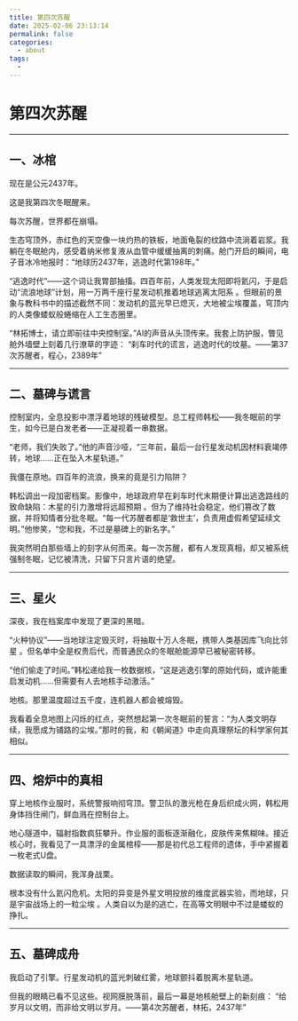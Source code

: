 ```yaml
---
title: 第四次苏醒
date: 2025-02-06 23:13:14
permalink: false
categories:
  - about
tags:
  - 
---
```



# 第四次苏醒

---

## 一、冰棺

现在是公元2437年。

这是我第四次冬眠醒来。

每次苏醒，世界都在崩塌。

生态穹顶外，赤红色的天空像一块灼热的铁板，地面龟裂的纹路中流淌着岩浆。我躺在冬眠舱内，感受着纳米修复液从血管中缓缓抽离的刺痛。舱门开启的瞬间，电子音冰冷地报时：“地球历2437年，逃逸时代第198年。”

“逃逸时代”——这个词让我胃部抽搐。四百年前，人类发现太阳即将氦闪，于是启动“流浪地球”计划，用一万两千座行星发动机推着地球逃离太阳系
。但眼前的景象与教科书中的描述截然不同：发动机的蓝光早已熄灭，大地被尘埃覆盖，穹顶内的人类像蝼蚁般蜷缩在人工生态圈里。

“林拓博士，请立即前往中央控制室。”AI的声音从头顶传来。我套上防护服，瞥见舱外墙壁上刻着几行潦草的字迹：
“刹车时代的谎言，逃逸时代的坟墓。——第37次苏醒者，程心，2389年”

---

## 二、墓碑与谎言

控制室内，全息投影中漂浮着地球的残破模型。总工程师韩松——我冬眠前的学生，如今已是白发老者——正凝视着一串数据。

“老师，我们失败了。”他的声音沙哑，“三年前，最后一台行星发动机因材料衰竭停转，地球……正在坠入木星轨道。”

我僵在原地。四百年的流浪，换来的竟是引力陷阱？

韩松调出一段加密档案。影像中，地球政府早在刹车时代末期便计算出逃逸路线的致命缺陷：木星的引力激增将远超预期
。但为了维持社会稳定，他们篡改了数据，并将知情者分批冬眠。“每一代苏醒者都是‘救世主’，负责用虚假希望延续文明。”他惨笑，“您和我，不过是墓碑上的新名字。”

我突然明白那些墙上的刻字从何而来。每一次苏醒，都有人发现真相，却又被系统强制冬眠，记忆被清洗，只留下只言片语的绝望。


--- 

## 三、星火

深夜，我在档案库中发现了更深的黑暗。

“火种协议”——当地球注定毁灭时，将抽取十万人冬眠，携带人类基因库飞向比邻星
。但名单中全是权贵后代，而普通民众的冬眠舱能源早已被秘密转移。

“他们偷走了时间。”韩松递给我一枚数据核，“这是逃逸引擎的原始代码，或许能重启发动机……但需要有人去地核手动激活。”

地核。那里温度超过五千度，连机器人都会被熔毁。

我看着全息地图上闪烁的红点，突然想起第一次冬眠前的誓言：“为人类文明存续，我愿成为铺路的尘埃。”那时的我，和《朝闻道》中走向真理祭坛的科学家何其相似。


---
## 四、熔炉中的真相

穿上地核作业服时，系统警报响彻穹顶。警卫队的激光枪在身后织成火网，韩松用身体挡住闸门，鲜血溅在控制台上。

地心隧道中，辐射指数疯狂攀升。作业服的面板逐渐融化，皮肤传来焦糊味。接近核心时，我看见了一具漂浮的金属棺椁——那是初代总工程师的遗体，手中紧握着一枚老式U盘。

数据读取的瞬间，我浑身战栗。

根本没有什么氦闪危机。太阳的异变是外星文明投放的维度武器实验，而地球，只是宇宙战场上的一粒尘埃
。人类自以为是的逃亡，在高等文明眼中不过是蝼蚁的挣扎。


---
## 五、墓碑成舟

我启动了引擎。行星发动机的蓝光刺破红雾，地球颤抖着脱离木星轨道。

但我的眼睛已看不见这些。视网膜脱落前，最后一幕是地核舱壁上的新刻痕：
“给岁月以文明，而非给文明以岁月。——第4次苏醒者，林拓，2437年”